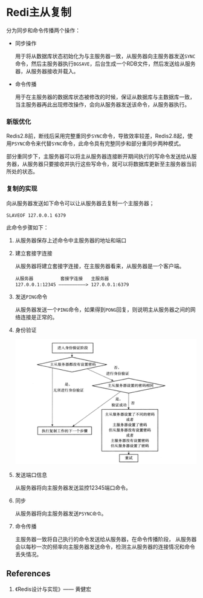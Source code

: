 # Redi主从复制

分为同步和命令传播两个操作：

- 同步操作

  用于将从数据库状态初始化为与主服务器一致，从服务器向主服务器发送`SYNC`命令，然后主服务器执行`BGSAVE`，后台生成一个RDB文件，然后发送给从服务器，从服务器接收并载入。

- 命令传播

  用于在主服务器的数据库状态被修改的时候，保证从数据库与主数据库一致，当主服务器再此出现修改操作，会向从服务器发送该命令，从服务器执行。

### 新版优化

Redis2.8前，断线后采用完整重同步`SYNC`命令，导致效率较差，Redis2.8起，使用`PSYNC`命令来代替`SYNC`命令，此命令具有完整同步和部分重同步两种模式。

部分重同步下，主服务器可以将主从服务器连接断开期间执行的写命令发送给从服务器，从服务器只要接收并执行这些写命令，就可以将数据库更新至主服务器当前所处的状态。

### 复制的实现

向从服务器发送如下命令可以让从服务器去复制一个主服务器；

```
SLAVEOF 127.0.0.1 6379
```

此命令步骤如下：

1. 从服务器保存上述命令中主服务器的地址和端口

2. 建立套接字连接

   从服务器将建立套接字连接，在主服务器看来，从服务器是一个客户端。

   ```
   从服务器          套接字连接   主服务器
   127.0.0.1:12345 ——————————> 127.0.0.1:6379
   ```

3. 发送`PING`命令

   从服务器发送一个`PING`命令，如果得到`PONG`回复，则说明主从服务器之间的网络连接是正常的。

4. 身份验证

   ![redis_copy_auth](Redis%E4%B8%BB%E4%BB%8E%E5%A4%8D%E5%88%B6_assets/redis_copy_auth.png)

5. 发送端口信息

   从服务器将向主服务器发送监控12345端口命令。

6. 同步

   从服务器将向主服务器发送`PSYNC命令`。

7. 命令传播

   主服务器一致将自己执行的命令发送给从服务器，在命令传播阶段， 从服务器会以每秒一次的频率向主服务器发送命令，检测主从服务器的连接情况和命令丢失情况。

## References

1. 《Redis设计与实现》—— 黄健宏